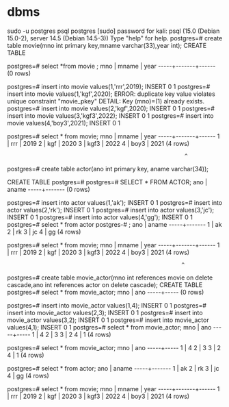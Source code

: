 # dbms
 sudo -u postgres psql postgres
[sudo] password for kali: 
psql (15.0 (Debian 15.0-2), server 14.5 (Debian 14.5-3))
Type "help" for help.
postgres=# create table movie(mno int primary key,mname varchar(33),year int);
CREATE TABLE



postgres=# select *from movie
;
 mno | mname | year 
-----+-------+------
(0 rows)



postgres=# insert into movie values(1,'rrr',2019);
INSERT 0 1
postgres=# insert into movie values(1,'kgf',2020);
ERROR:  duplicate key value violates unique constraint "movie_pkey"
DETAIL:  Key (mno)=(1) already exists.
postgres=# insert into movie values(2,'kgf',2020);
INSERT 0 1
postgres=# insert into movie values(3,'kgf3',2022);
INSERT 0 1
postgres=# insert into movie values(4,'boy3',2021);
INSERT 0 1


postgres=# select * from movie;
 mno | mname | year 
-----+-------+------
   1 | rrr   | 2019
   2 | kgf   | 2020
   3 | kgf3  | 2022
   4 | boy3  | 2021
(4 rows)

                                                              ^
postgres=# create table actor(ano int primary key, aname varchar(34));

CREATE TABLE
postgres=# 
postgres=# SELECT * FROM ACTOR;
 ano | aname 
-----+-------
(0 rows)


postgres=# insert into actor values(1,'ak');
INSERT 0 1
postgres=# insert into actor values(2,'rk');
INSERT 0 1
postgres=# insert into actor values(3,'jc');
INSERT 0 1
postgres=# insert into actor values(4,'gg');
INSERT 0 1
postgres=# select * from actor
postgres-# ;
 ano | aname 
-----+-------
   1 | ak
   2 | rk
   3 | jc
   4 | gg
(4 rows)

postgres=# select * from movie;
 mno | mname | year 
-----+-------+------
   1 | rrr   | 2019
   2 | kgf   | 2020
   3 | kgf3  | 2022
   4 | boy3  | 2021
(4 rows)

                                                             ^
postgres=# create table movie_actor(mno int references movie on delete cascade,ano int references actor on delete cascade);
CREATE TABLE
postgres=# select * from movie_actor;
 mno | ano 
-----+-----
(0 rows)



postgres=# insert into movie_actor values(1,4);
INSERT 0 1
postgres=# insert into movie_actor values(2,3);
INSERT 0 1
postgres=# insert into movie_actor values(3,2);
INSERT 0 1
postgres=# insert into movie_actor values(4,1);
INSERT 0 1
postgres=# select * from movie_actor;
 mno | ano 
-----+-----
   1 |   4
   2 |   3
   3 |   2
   4 |   1
(4 rows)

postgres=# select * from movie_actor;
 mno | ano 
-----+-----
   1 |   4
   2 |   3
   3 |   2
   4 |   1
(4 rows)

postgres=# select * from actor;
 ano | aname 
-----+-------
   1 | ak
   2 | rk
   3 | jc
   4 | gg
(4 rows)

postgres=# select * from movie;
 mno | mname | year 
-----+-------+------
   1 | rrr   | 2019
   2 | kgf   | 2020
   3 | kgf3  | 2022
   4 | boy3  | 2021
(4 rows)


